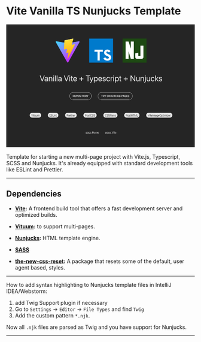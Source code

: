 # Vite Vanilla TS Nunjucks Template

[//]: # (TODO: screenshot)
![screenshot](/public/screenshot.png) 

Template for starting a new multi-page project with Vite.js, Typescript, SCSS and Nunjucks. 
It's already equipped with standard development tools like ESLint and Prettier.

---
## Dependencies 

- **[Vite](https://vitejs.dev/):** A frontend build tool that offers a fast development server and optimized builds.

- **[Vituum](https://vituum.dev/):** to support multi-pages.

- **[Nunjucks](https://mozilla.github.io/nunjucks/templating.html):** HTML template engine.

- **[SASS](https://sass-lang.com/)** 

- **[the-new-css-reset](https://elad2412.github.io/the-new-css-reset/):** A package that resets some of the default, user agent based, styles.

---
How to add syntax highlighting to Nunjucks template files in IntelliJ IDEA/Webstorm:

1. add Twig Support plugin if necessary
2. Go to ```Settings``` -> ```Editor``` -> ```File Types``` and find ```Twig```
3. Add the custom pattern ```*.njk```.

Now all ```.njk``` files are parsed as Twig and you have support for Nunjucks.

--- 
